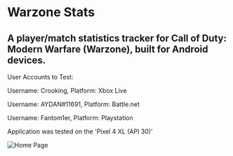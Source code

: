 # Warzone Stats
## A player/match statistics tracker for Call of Duty: Modern Warfare (Warzone), built for Android devices.

User Accounts to Test:

Username: Crooking,
Platform: Xbox Live

Username: AYDAN#11691,
Platform: Battle.net

Username: Fantom1er,
Platform: Playstation

Application was tested on the 'Pixel 4 XL (API 30)'

![Home Page](https://user-images.githubusercontent.com/55953362/117538651-2065dd00-afff-11eb-85d3-f272dc09c4d3.png) 
